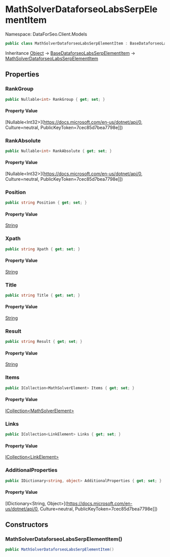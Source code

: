 # MathSolverDataforseoLabsSerpElementItem

Namespace: DataForSeo.Client.Models

```csharp
public class MathSolverDataforseoLabsSerpElementItem : BaseDataforseoLabsSerpElementItem
```

Inheritance [Object](https://docs.microsoft.com/en-us/dotnet/api/Object) → [BaseDataforseoLabsSerpElementItem](./BaseDataforseoLabsSerpElementItem.md) → [MathSolverDataforseoLabsSerpElementItem](./MathSolverDataforseoLabsSerpElementItem.md)

## Properties

### **RankGroup**

```csharp
public Nullable<int> RankGroup { get; set; }
```

#### Property Value

[Nullable&lt;Int32&gt;](https://docs.microsoft.com/en-us/dotnet/api/0, Culture=neutral, PublicKeyToken=7cec85d7bea7798e]])<br>

### **RankAbsolute**

```csharp
public Nullable<int> RankAbsolute { get; set; }
```

#### Property Value

[Nullable&lt;Int32&gt;](https://docs.microsoft.com/en-us/dotnet/api/0, Culture=neutral, PublicKeyToken=7cec85d7bea7798e]])<br>

### **Position**

```csharp
public string Position { get; set; }
```

#### Property Value

[String](https://docs.microsoft.com/en-us/dotnet/api/String)<br>

### **Xpath**

```csharp
public string Xpath { get; set; }
```

#### Property Value

[String](https://docs.microsoft.com/en-us/dotnet/api/String)<br>

### **Title**

```csharp
public string Title { get; set; }
```

#### Property Value

[String](https://docs.microsoft.com/en-us/dotnet/api/String)<br>

### **Result**

```csharp
public string Result { get; set; }
```

#### Property Value

[String](https://docs.microsoft.com/en-us/dotnet/api/String)<br>

### **Items**

```csharp
public ICollection<MathSolverElement> Items { get; set; }
```

#### Property Value

[ICollection&lt;MathSolverElement&gt;](./MathSolverElement.md)<br>

### **Links**

```csharp
public ICollection<LinkElement> Links { get; set; }
```

#### Property Value

[ICollection&lt;LinkElement&gt;](./LinkElement.md)<br>

### **AdditionalProperties**

```csharp
public IDictionary<string, object> AdditionalProperties { get; set; }
```

#### Property Value

[IDictionary&lt;String, Object&gt;](https://docs.microsoft.com/en-us/dotnet/api/0, Culture=neutral, PublicKeyToken=7cec85d7bea7798e]])<br>

## Constructors

### **MathSolverDataforseoLabsSerpElementItem()**

```csharp
public MathSolverDataforseoLabsSerpElementItem()
```
